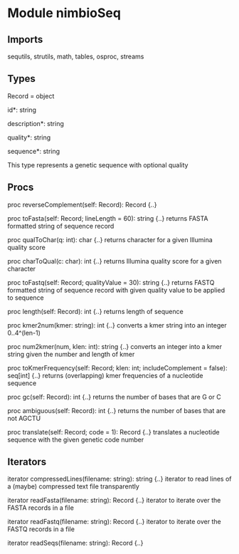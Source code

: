 # Module nimbioSeq 

## Imports
sequtils, strutils, math, tables, osproc, streams

## Types 
Record = object

  id*: string
  
  description*: string
  
  quality*: string
  
  sequence*: string
  
This type represents a genetic sequence with optional quality

## Procs

proc reverseComplement(self: Record): Record {..}

proc toFasta(self: Record; lineLength = 60): string {..}
returns FASTA formatted string of sequence record

proc qualToChar(q: int): char {..}
returns character for a given Illumina quality score

proc charToQual(c: char): int {..}
returns Illumina quality score for a given character

proc toFastq(self: Record; qualityValue = 30): string {..}
returns FASTQ formatted string of sequence record with given quality value to be applied to sequence

proc length(self: Record): int {..}
returns length of sequence

proc kmer2num(kmer: string): int {..}
converts a kmer string into an integer 0..4^(len-1)

proc num2kmer(num, klen: int): string {..}
converts an integer into a kmer string given the number and length of kmer

proc toKmerFrequency(self: Record; klen: int; includeComplement = false): seq[int] {..}
returns (overlapping) kmer frequencies of a nucleotide sequence

proc gc(self: Record): int {..}
returns the number of bases that are G or C

proc ambiguous(self: Record): int {..}
returns the number of bases that are not AGCTU

proc translate(self: Record; code = 1): Record {..}
translates a nucleotide sequence with the given genetic code number


## Iterators

iterator compressedLines(filename: string): string {..}
iterator to read lines of a (maybe) compressed text file transparently

iterator readFasta(filename: string): Record {..}
iterator to iterate over the FASTA records in a file

iterator readFastq(filename: string): Record {..}
iterator to iterate over the FASTQ records in a file

iterator readSeqs(filename: string): Record {..}

